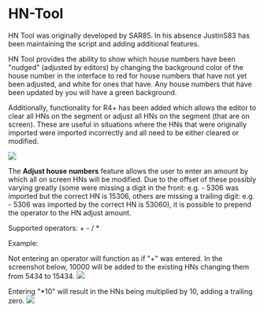 # HN-Tool

HN Tool was originally developed by SAR85.  In his absence JustinS83 has been maintaining the script and adding additional features.

HN Tool provides the ability to show which house numbers have been "nudged" (adjusted by editors) by changing the background color of the house number in the interface to red for house numbers that have not yet been adjusted, and white for ones that have.  Any house numbers that have been updated by you will have a green background.

Additionally, functionality for R4+ has been added which allows the editor to clear all HNs on the segment or adjust all HNs on the segment (that are on screen).  These are useful in situations where the HNs that were originally imported were imported incorrectly and all need to be either cleared or modified.

![](https://imgur.com/phMij7c.png)

The **Adjust house numbers** feature allows the user to enter an amount by which all on screen HNs will be modified. Due to the offset of these possibly varying greatly (some were missing a digit in the front: e.g. - 5306 was imported but the correct HN is 15306, others are missing a trailing digit: e.g. - 5306 was imported by the correct HN is 53060), it is possible to prepend the operator to the HN adjust amount.  

Supported operators: + - / *

Example:

Not entering an operator will function as if "+" was entered.  In the screenshot below, 10000 will be added to the existing HNs changing them from 5434 to 15434.
![](https://imgur.com/dCcXMLQ.png)

Entering "&ast;10" will result in the HNs being multiplied by 10, adding a trailing zero.
![](https://imgur.com/ZLYlRFv.png)
